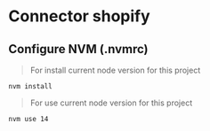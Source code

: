 # Connector shopify

## Configure NVM (.nvmrc)

> For install current node version for this project
```
nvm install
```

> For use current node version for this project
```
nvm use 14
```